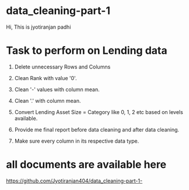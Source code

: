 # data_cleaning-part-1
Hi, This is jyotiranjan padhi

# Task to perform on Lending data

1. Delete unnecessary Rows and Columns

2. Clean Rank with value  '0'. 

3. Clean '-' values with column mean.

4. Clean '.' with column mean.

5. Convert Lending Asset Size = Category like 0, 1, 2 etc based on levels available.

6. Provide me final report before data cleaning and after data cleaning.

7. Make sure every column in its respective data type.

# all documents are available here
https://github.com/Jyotiranjan404/data_cleaning-part-1-
